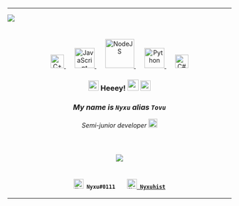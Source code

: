 <hr/><img src="https://cdn.discordapp.com/attachments/853264981662236683/880161838216646656/nyxugitprofile_r.gif"><h1></h1>
<!--- LANGUAGES ICONS --->
<div align="center" width="10">
    <a href="https://isocpp.org/">
      <img src="https://cdn.discordapp.com/emojis/852337900851036191.png?v=1" width="30" title="C++">
    </a>
  &nbsp&nbsp&nbsp&nbsp
    <a href="https://www.javascript.com/">
      <img src="https://cdn.discordapp.com/emojis/880446269141692477.png?v=1" width="45" title="JavaScript">
    </a>
  &nbsp&nbsp&nbsp&nbsp
    <a href="https://nodejs.org/">
      <img src="https://cdn.discordapp.com/attachments/853264981662236683/879855778650030160/nodejs-logo-FBE122E377-seeklogo.png" width="65" title="NodeJS">
    </a>
  &nbsp&nbsp&nbsp&nbsp
    <a href="https://www.python.org/">
      <img src="https://cdn.discordapp.com/emojis/879858330753978408.png?v=1" width="45" title="Python">
    </a>
  &nbsp&nbsp&nbsp&nbsp
    <a href="https://docs.microsoft.com/en-us/dotnet/csharp/">
      <img src="https://cdn.discordapp.com/emojis/852339811910287370.png?v=1" width="30" title="C#">
    </a>
</div>
<!--- LANGUAGES ICONS END --->

<!--- MAIN TEXT --->
<div align="center">
  <h3><img src="https://cdn.discordapp.com/emojis/880166185713414174.gif?v=1" width="23"> Heeey!</span> <img src="https://cdn.discordapp.com/attachments/853264981662236683/879885928884236298/777389107465814047.png" width="25"> <img src="https://cdn.discordapp.com/emojis/880166185713414174.gif?v=1" width="23"></h3>
  <h3><i>My name is <code>Nyxu</code> alias <code>Tovu</code></i></h3>
  <p><i>Semi-junior developer</i> <img src="https://cdn.discordapp.com/attachments/853264981662236683/879924634655555604/701076279537172580.png" width="20"></p>
</div>
<!--- MAIN TEXT END --->
<h1></h1>
<!---<h1></h1><div align="center"><img src="https://cdn.discordapp.com/attachments/853264981662236683/879849043528929291/0IWb7dn.gif" width="800"><h1></h1>--->
<div align="center">
    <br>
    <!---
    <img src="https://github-readme-stats.vercel.app/api/top-langs/?username=Nyxuhist&theme=radical&hide_border=true&count_private=true">
    <br><br>
    --->
    <img src="https://github-readme-stats.vercel.app/api?username=Nyxuhist&count_private=true&hide_border=true&theme=radical">
    <br>
</div>
<h1></h1>

<div align="center">
  <h4>
    <code><img src="https://cdn.discordapp.com/emojis/847321632305446912.png?v=1" width="22" title="Nyxu#0111"> Nyxu#0111</code>
  &nbsp&nbsp&nbsp&nbsp&nbsp&nbsp
    <a href="https://twitter.com/Nyxuhist">
        <code><img src="https://cdn.discordapp.com/emojis/879931958556246066.png?v=1" width="22" title="Nyxuhist"> Nyxuhist</code>
    </a>
  </h4>
</div>
<hr/>
<!---
zTovu/zTovu is a ✨ special ✨ repository because its `README.md` (this file) appears on your GitHub profile.
You can click the Preview link to take a look at your changes.
--->
